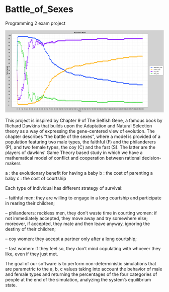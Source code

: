 # Battle_of_Sexes
Programming 2 exam project


![](https://github.com/PhilHippo/Battle-of-Sexes/blob/main/Chart_ratio_1.png)

This project is inspired by Chapter 9 of The Selfish Gene, a famous book by
Richard Dawkins that builds upon the Adaptation and Natural Selection theory as
a way of expressing the gene-centered view of evolution.
The chapter describes ”the battle of the sexes”, where a model is provided of a
population featuring two male types, the faithful (F) and the philanderers (P), and
two female types, the coy (C) and the fast (S).
The latter are the players of dawkins’ Game Theory based study in which we have
a mathematical model of conflict and cooperation between rational decision-makers

a : the evolutionary benefit for having a baby
b : the cost of parenting a baby
c : the cost of courtship

Each type of Individual has different strategy of survival:

– faithful men: they are willing to engage in a long courtship and participate in
rearing their children;

– philanderers: reckless men, they don’t waste time in courting women: if not
immediately accepted, they move away and try somewhere else; moreover, if accepted,
they mate and then leave anyway, ignoring the destiny of their children;

– coy women: they accept a partner only after a long courtship;

– fast women: if they feel so, they don’t mind copulating with whoever they like,
even if they just met.

The goal of our software is to perform non-deterministic simulations that are
parametric to the a, b, c values taking into account the behavior of male and female
types and returning the percentages of the four categories of people at the end of the
simulation, analyzing the system’s equilibrium state. 

